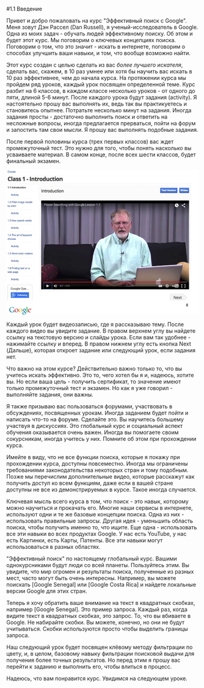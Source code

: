 #1.1 Введение

Привет и добро пожаловать на курс "Эффективный поиск с Google". Меня зовут Дэн Рассел (Dan Russell), я ученый-исследователь в Google. Одна из моих задач - обучать людей эффективному поиску. Об этом и будет этот курс. Мы поговорим о ключевых концепциях поиска. Поговорим о том, что это значит - искать в интернете, поговорим о способах улучшить ваши навыки, и том, что вообще возможно найти.

Этот курс создан с целью сделать из вас *более лучшего искателя*, сделать вас, скажем, в 10 раз умнее или хотя бы научить вас искать в 10 раз эффективнее, чем до начала курса. На протяжении курса мы пройдем ряд уроков, каждый урок посвящен определенной теме. Курс разбит на 6 классов, в каждом классе несколько уроков - от одного до пяти, длиной 5-6 минут. После каждого урока будут задания (activity). Я настоятельно прошу вас выполнять их, ведь так вы практикуетесь и становитесь опытнее. Потратьте несколько минут на задания. Иногда задания просты - достаточно выполнить поиск и ответить на несложные вопросы, иногда предлагается прерваться, пойти на форум и запостить там свои мысли. Я прошу вас выполнять подобные задания.

После первой половины курса (трех первых классов) вас ждет промежуточный тест. Это нужно для того, чтобы понять насколько вы усваиваете материал. В самом конце, после всех шести классов, будет финальный экзамен.

![](../images/1_1_ui.png)

Каждый урок будет видеозаписью, где я рассказываю тему. После каждого видео вы увидите задание. В правом верхнем углу вы найдете ссылку на текстовую версию и слайды урока. Если вам так удобнее - нажимайте ссылку и вперед. В правом нижнем углу есть кнопка Next (Дальше), которая откроет задание или следующий урок, если задания нет.

Что важно на этом курсе? Действительно важно только то, что вы учитесь искать эффективно. Это то, чего хотел бы я и, надеюсь, хотите вы. Но если ваша цель - получить сертификат, то значение имеют только промежуточный тест и экзамен. Но как я уже говорил - выполняйте задания, они важны.

Я также призываю вас пользоваться форумами, участвовать в обсуждениях, посвященных урокам. Иногда заданием будет пойти и написать что-то на форуме. Сделайте это. Вы научитесь большему участвуя в дискуссиях. Это глобальный курс и социальный аспект обучения оказывается очень важен. Иногда вы помогаете своим сокурсникам, иногда учитесь у них. Помните об этом при прохождении курса.

Имейте в виду, что не все функции поиска, которые я покажу при прохождении курса, доступны повсеместно. Иногда мы ограничены требованиями законодательства некоторых стран и тому подобным. Позже мы перечислим дополнительные видео, которые расскажут как получить доступ ко всем функциям, даже если в вашей стране доступны не все из демонстрируемых в курсе. Такое иногда случается.

Ключевая мысль всего курса в том, что поиск - это навык, которому можно научиться и прокачать его. Многие наши сервисы в интернете, используют одни и те же базовые концепции поиска. Одна из них - использовать правильные запросы. Другая идея - уменьшить область поиска, чтобы получить именно то, что ищите. Еще одна - использовать все эти навыки во всех продуктах Google. У нас есть YouTube, у нас есть Картинки, есть Карты, Патенты. Все эти навыки могут использоваться в разных областях.

"Эффективный поиск" по настоящему глобальный курс. Вашими однокурсниками будут люди со всей планеты. Пользуйтесь этим. Вы увидите, что мир огромен и результаты поиска, полученные из разных мест, часто могут быть очень интересны. Например, вы можете поискать [Google Senegal] или [Google Costa Rica] и найдете локальные версии Google для этих стран.

Теперь я хочу обратить ваше внимание на текст в квадратных скобках, например [Google Senegal]. Это пример запроса. Каждый раз, когда видите текст в квадратных скобках, это запрос. То, что вы вбиваете в Google. Не набирайте скобки. Вы можете, конечно, но они не будут учитываться. Скобки используются просто чтобы выделить границы запроса.

Наш следующий урок будет посвящен клёвому методу фильтрации по цвету, и, в целом, базовому навыку фильтрации поисковой выдачи для получения более точных результатов. Но перед этим я прошу вас перейти к заданию и выполнить его, чтобы влиться в процесс.

Надеюсь, что вам понравится курс. Увидимся на следующем уроке.
